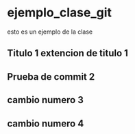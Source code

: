 # ejemplo_clase_git
esto es un ejemplo de la clase
## Titulo 1 extencion de titulo 1
## Prueba de commit 2
## cambio numero 3 
## cambio numero 4
